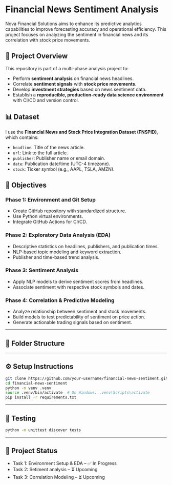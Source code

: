 # Financial News Sentiment Analysis

Nova Financial Solutions aims to enhance its predictive analytics capabilities to improve forecasting accuracy and operational efficiency. This project focuses on analyzing the sentiment in financial news and its correlation with stock price movements.

## 🚀 Project Overview

This repository is part of a multi-phase analysis project to:

- Perform **sentiment analysis** on financial news headlines.
- Correlate **sentiment signals** with **stock price movements**.
- Develop **investment strategies** based on news sentiment data.
- Establish a **reproducible, production-ready data science environment** with CI/CD and version control.

## 📊 Dataset

I use the **Financial News and Stock Price Integration Dataset (FNSPID)**, which contains:
- `headline`: Title of the news article.
- `url`: Link to the full article.
- `publisher`: Publisher name or email domain.
- `date`: Publication date/time (UTC-4 timezone).
- `stock`: Ticker symbol (e.g., AAPL, TSLA, AMZN).

## 🧠 Objectives

### Phase 1: Environment and Git Setup
- Create GitHub repository with standardized structure.
- Use Python virtual environments.
- Integrate GitHub Actions for CI/CD.

### Phase 2: Exploratory Data Analysis (EDA)
- Descriptive statistics on headlines, publishers, and publication times.
- NLP-based topic modeling and keyword extraction.
- Publisher and time-based trend analysis.

### Phase 3: Sentiment Analysis
- Apply NLP models to derive sentiment scores from headlines.
- Associate sentiment with respective stock symbols and dates.

### Phase 4: Correlation & Predictive Modeling
- Analyze relationship between sentiment and stock movements.
- Build models to test predictability of sentiment on price action.
- Generate actionable trading signals based on sentiment.

---

## 🧱 Folder Structure

--- 

## ⚙️ Setup Instructions

```bash
git clone https://github.com/your-username/financial-news-sentiment.git
cd financial-news-sentiment
python -m venv .venv
source .venv/bin/activate  # On Windows: .venv\Scripts\activate
pip install -r requirements.txt
```

--- 

## 🧪 Testing

```bash
python -m unittest discover tests
```

--- 

## 📌 Project Status

- Task 1: Environment Setup & EDA – ✅ In Progress
- Task 2: Setiment analysis – ⏳ Upcoming
- Task 3: Correlation Modeling – ⏳ Upcoming


